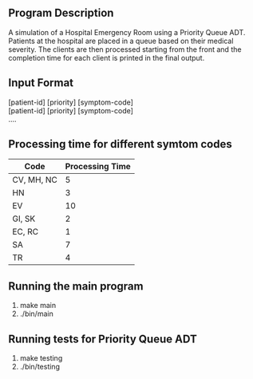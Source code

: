 ## Program Description  

A simulation of a Hospital Emergency Room using a Priority Queue ADT.  
Patients at the hospital are placed in a queue based on their medical severity. 
The clients are then processed starting from the front and the completion time for each client is printed in the final output.  

## Input Format

[patient-id] [priority] [symptom-code]  
[patient-id] [priority] [symptom-code]  
....  

## Processing time for different symtom codes

|Code|Processing Time|
|--------|--------|
|CV, MH, NC|5
|HN|3
|EV|10
|GI, SK|2
|EC, RC|1
|SA|7
|TR|4

## Running the main program  

1. make main
2. ./bin/main

## Running tests for Priority Queue ADT  

1. make testing
2. ./bin/testing
